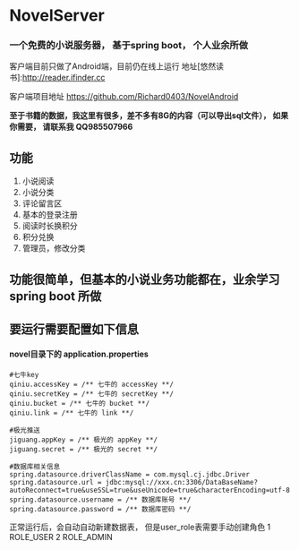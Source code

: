 # NovelServer
### 一个免费的小说服务器， 基于spring boot， 个人业余所做

客户端目前只做了Android端，目前仍在线上运行 地址[悠然读书]:http://reader.ifinder.cc

客户端项目地址 https://github.com/Richard0403/NovelAndroid

**至于书籍的数据，我这里有很多，差不多有8G的内容（可以导出sql文件）， 如果你需要， 请联系我 QQ985507966**


## 功能
  1. 小说阅读
  2. 小说分类
  3. 评论留言区
  4. 基本的登录注册
  5. 阅读时长换积分
  6. 积分兑换
  7. 管理员，修改分类
  
## 功能很简单，但基本的小说业务功能都在，业余学习spring boot 所做

## 要运行需要配置如下信息
#### novel目录下的 application.properties
```
#七牛key
qiniu.accessKey = /** 七牛的 accessKey **/
qiniu.secretKey = /** 七牛的 secretKey **/
qiniu.bucket = /** 七牛的 bucket **/
qiniu.link = /** 七牛的 link **/

#极光推送
jiguang.appKey = /** 极光的 appKey **/
jiguang.secret = /** 极光的 secret **/

#数据库相关信息
spring.datasource.driverClassName = com.mysql.cj.jdbc.Driver
spring.datasource.url = jdbc:mysql://xxx.cn:3306/DataBaseName?autoReconnect=true&useSSL=true&useUnicode=true&characterEncoding=utf-8
spring.datasource.username = /** 数据库账号 **/
spring.datasource.password = /** 数据库密码 **/
```

正常运行后，会自动自动新建数据表， 但是user_role表需要手动创建角色
1	ROLE_USER
2	ROLE_ADMIN
